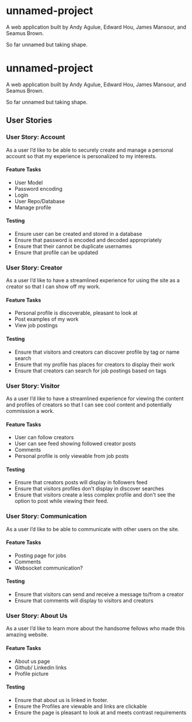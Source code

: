 # unnamed-project
A web application built by Andy Agulue, Edward Hou, James Mansour, and Seamus Brown.

So far unnamed but taking shape.

# unnamed-project
A web application built by Andy Agulue, Edward Hou, James Mansour, and Seamus Brown.

So far unnamed but taking shape.

## User Stories

### User Story: Account

As a user I’d like to be able to securely create and manage a personal account so that my experience is personalized to my interests.

#### Feature Tasks

- User Model
- Password encoding
- Login
- User Repo/Database
- Manage profile

#### Testing 

- Ensure user can be created and stored in a database
- Ensure that password is encoded and decoded appropriately
- Ensure that their cannot be duplicate usernames
- Ensure that profile can be updated

### User Story: Creator

As a user I’d like to have a streamlined experience for using the site as a creator so that I can show off my work.

#### Feature Tasks

- Personal profile is discoverable, pleasant to look at
- Post examples of my work
- View job postings

#### Testing 

- Ensure that visitors and creators can discover profile by tag or name search
- Ensure that my profile has places for creators to display their work
- Ensure that creators can search for job postings based on tags

### User Story: Visitor

As a user I’d like to have a streamlined experience for viewing the content and profiles of creators so that I can see cool content and potentially commission a work.

#### Feature Tasks

- User can follow creators
- User can see feed showing followed creator posts
- Comments
- Personal profile is only viewable from job posts

#### Testing 

- Ensure that creators posts will display in followers feed
- Ensure that visitors profiles don't display in discover searches
- Ensure that visitors create a less complex profile and don't see the option to post while viewing their feed.

### User Story: Communication

As a user I’d like to be able to communicate with other users on the site.

#### Feature Tasks

- Posting page for jobs
- Comments
- Websocket communication?

#### Testing 

- Ensure that visitors can send and receive a message to/from a creator
- Ensure that comments will display to visitors and creators

### User Story: About Us

As a user I’d like to learn more about the handsome fellows who made this amazing website.

#### Feature Tasks

- About us page
- Github/ Linkedin links
- Profile picture

#### Testing 

- Ensure that about us is linked in footer.
- Ensure the Profiles are viewable and links are clickable
- Ensure the page is pleasant to look at and meets contrast requirements
